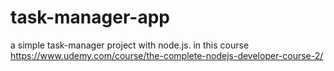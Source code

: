 # task-manager-app

a simple task-manager project with node.js. in this course https://www.udemy.com/course/the-complete-nodejs-developer-course-2/
